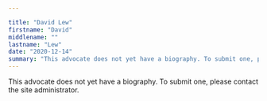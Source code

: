 ```yaml
---

title: "David Lew"
firstname: "David"
middlename: ""
lastname: "Lew"
date: "2020-12-14"
summary: "This advocate does not yet have a biography. To submit one, please contact the site administrator."
---
```

This advocate does not yet have a biography. To submit one, please contact the site administrator.

